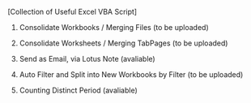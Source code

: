 [Collection of Useful Excel VBA Script]

1. Consolidate Workbooks / Merging Files (to be uploaded)

2. Consolidate Worksheets / Merging TabPages (to be uploaded)

3. Send as Email, via Lotus Note (avaliable)

4. Auto Filter and Split into New Workbooks by Filter (to be uploaded)

5. Counting Distinct Period (avaliable)
